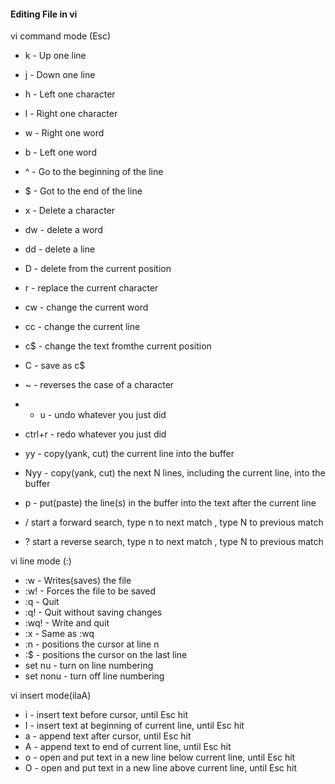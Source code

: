 ####  Editing File in vi

vi command mode (Esc)

* k - Up one line
* j - Down one line
* h - Left one character
* l - Right one character 
* w - Right one word
* b - Left one word
* ^ - Go to the beginning of the line
* $ - Got to the end of the line
* x - Delete a character
* dw - delete a word
* dd - delete a line
* D - delete from the current position
* r - replace the current character
* cw - change the current word
* cc - change the current line
* c$ - change the text fromthe current position
* C - save as c$
* ~ - reverses the case of a character
* * u - undo whatever you just did
* ctrl+r - redo whatever you just did
* yy - copy(yank, cut) the current line into the buffer
* Nyy - copy(yank, cut) the next N lines, including the current line, into the buffer
* p - put(paste) the line(s) in the buffer into the text after the current line 

* /<pattern> start a forward search, type n to next match , type N to previous match
* ?<pattern> start a reverse search, type n to next match , type N to previous match

vi line mode (:)

* :w - Writes(saves) the file
* :w! - Forces the file to be saved
* :q - Quit
* :q! - Quit without saving changes
* :wq! - Write and quit
* :x - Same as :wq
* :n - positions the cursor at line n
* :$ - positions the cursor on the last line
* set nu - turn on line numbering
* set nonu - turn off line numbering

vi insert mode(ilaA)

* i - insert text before cursor, until Esc hit
* I - insert text at beginning of current line, until Esc hit
* a - append text after cursor, until Esc hit
* A - append text to end of current line, until Esc hit
* o - open and put text in a new line below current line, until Esc hit
* O - open and put text in a new line above current line, until Esc hit
